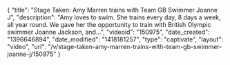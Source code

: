 {
    "title": "Stage Taken: Amy Marren trains with Team GB Swimmer Joanne J",
    "description": "Amy loves to swim. She trains every day, 8 days a week, all year round. We gave her the opportunity to train with British Olympic swimmer Joanne Jackson, and...",
    "videoid": "150975",
    "date_created": "1396646894",
    "date_modified": "1418181257",
    "type": "captivate",
    "layout": "video",
    "url": "\/v\/stage-taken-amy-marren-trains-with-team-gb-swimmer-joanne-j\/150975"
}